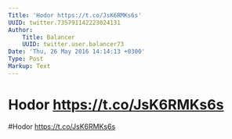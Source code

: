 ```yaml
---
Title: 'Hodor https://t.co/JsK6RMKs6s'
UUID: twitter.735791142223024131
Author:
    Title: Balancer
    UUID: twitter.user.balancer73
Date: 'Thu, 26 May 2016 14:14:13 +0300'
Type: Post
Markup: Text
---
```


# Hodor https://t.co/JsK6RMKs6s

#Hodor https://t.co/JsK6RMKs6s